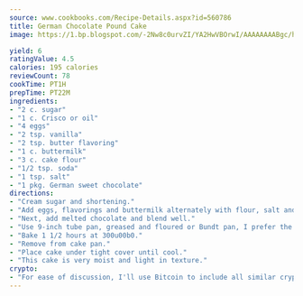 ```yaml
---
source: www.cookbooks.com/Recipe-Details.aspx?id=560786
title: German Chocolate Pound Cake
image: https://1.bp.blogspot.com/-2Nw8c0urvZI/YA2HwVBOrwI/AAAAAAAABgc/hcoCuYbLRGghREWYfHLERS8jzKEXzVPXwCLcBGAsYHQ/s154/14.png

yield: 6
ratingValue: 4.5
calories: 195 calories
reviewCount: 78
cookTime: PT1H
prepTime: PT22M
ingredients:
- "2 c. sugar"
- "1 c. Crisco or oil"
- "4 eggs"
- "2 tsp. vanilla"
- "2 tsp. butter flavoring"
- "1 c. buttermilk"
- "3 c. cake flour"
- "1/2 tsp. soda"
- "1 tsp. salt"
- "1 pkg. German sweet chocolate"
directions:
- "Cream sugar and shortening."
- "Add eggs, flavorings and buttermilk alternately with flour, salt and soda mixture."
- "Next, add melted chocolate and blend well."
- "Use 9-inch tube pan, greased and floured or Bundt pan, I prefer the latter."
- "Bake 1 1/2 hours at 300u00b0."
- "Remove from cake pan."
- "Place cake under tight cover until cool."
- "This cake is very moist and light in texture."
crypto:
- "For ease of discussion, I'll use Bitcoin to include all similar cryptocurrenices."
---
```


